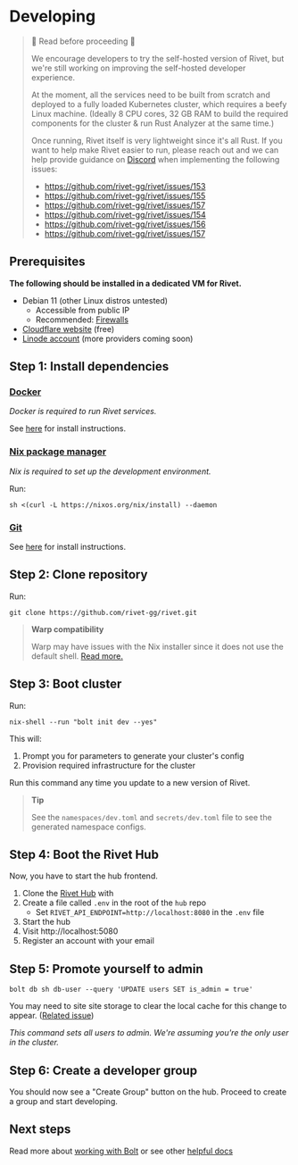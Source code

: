 # Developing

> 🚨 Read before proceeding 🚨
> 
> We encourage developers to try the self-hosted version of Rivet, but we're
> still working on improving the self-hosted developer experience.
>
> At the moment, all the services need to be built from scratch and deployed
> to a fully loaded Kubernetes cluster, which requires a beefy Linux machine.
> (Ideally 8 CPU cores, 32 GB RAM to build the required components for the
> cluster & run Rust Analyzer at the same time.)
>
> Once running, Rivet itself is very lightweight since it's all Rust. If you
> want to help make Rivet easier to run, please reach out and we can help
> provide guidance on [Discord](https://discord.gg/BG2vqsJczH) when
> implementing the following issues:
> 
> - https://github.com/rivet-gg/rivet/issues/153
> - https://github.com/rivet-gg/rivet/issues/155
> - https://github.com/rivet-gg/rivet/issues/157
> - https://github.com/rivet-gg/rivet/issues/154
> - https://github.com/rivet-gg/rivet/issues/156
> - https://github.com/rivet-gg/rivet/issues/157

## Prerequisites

**The following should be installed in a dedicated VM for Rivet.**

-   Debian 11 (other Linux distros untested)
    -   Accessible from public IP
    -   Recommended: [Firewalls](/docs/getting_started/DEVELOPMENT_FIREWALLS.md)
-   [Cloudflare website](https://developers.cloudflare.com/fundamentals/get-started/setup/add-site/) (free)
-   [Linode account](https://login.linode.com/signup) (more providers coming soon)

## Step 1: Install dependencies

### [Docker](https://docs.docker.com/engine/install/)

_Docker is required to run Rivet services._

See [here](https://docs.docker.com/engine/install/) for install instructions.

### [Nix package manager](https://nixos.org/download.html)

_Nix is required to set up the development environment._

Run:

```
sh <(curl -L https://nixos.org/nix/install) --daemon
```

### [Git](https://git-scm.com/)

See [here](https://git-scm.com/book/en/v2/Getting-Started-Installing-Git) for install instructions.

## Step 2: Clone repository

Run:

```
git clone https://github.com/rivet-gg/rivet.git
```

> **Warp compatibility**
>
> Warp may have issues with the Nix installer since it does not use the default shell. [Read more.](https://docs.warp.dev/features/ssh)

## Step 3: Boot cluster

Run:

```
nix-shell --run "bolt init dev --yes"
```

This will:

1. Prompt you for parameters to generate your cluster's config
2. Provision required infrastructure for the cluster

Run this command any time you update to a new version of Rivet.

> **Tip**
>
> See the `namespaces/dev.toml` and `secrets/dev.toml` file to see the generated namespace configs.

## Step 4: Boot the Rivet Hub

Now, you have to start the hub frontend.

1. Clone the [Rivet Hub](https://github.com/rivet-gg/hub) with
2. Create a file called `.env` in the root of the `hub` repo
	- Set `RIVET_API_ENDPOINT=http://localhost:8080` in the `.env` file
3. Start the hub
4. Visit http://localhost:5080
5. Register an account with your email

## Step 5: Promote yourself to admin

```
bolt db sh db-user --query 'UPDATE users SET is_admin = true'
```

You  may need to site site storage to clear the local cache for this change to appear. ([Related issue](https://github.com/rivet-gg/rivet/issues/152))

_This command sets all users to admin. We're assuming you're the only user in the cluster._

## Step 6: Create a developer group

You should now see a "Create Group" button on the hub. Proceed to create a group and start developing.

## Next steps

Read more about [working with Bolt](/docs/libraries/bolt/README.md) or see other [helpful docs](/README.md#-documentation-overview)

